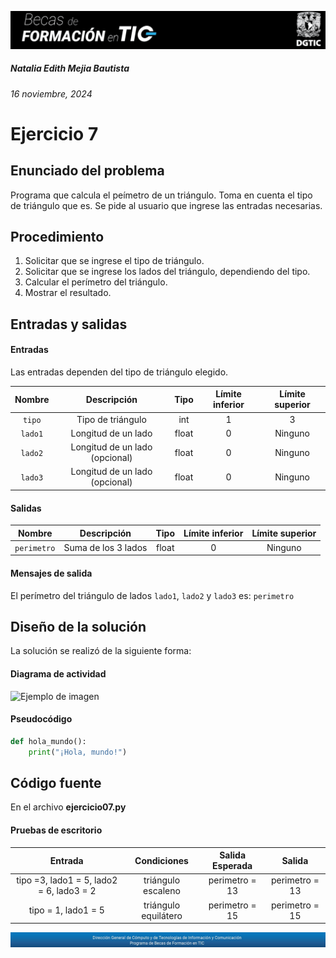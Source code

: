 ![headerDGTIC](/Imagenes/headerDGTIC.png)

##### Natalia Edith Mejia Bautista 
###### 16 noviembre, 2024

# Ejercicio 7

## Enunciado del problema
Programa que calcula el peímetro de un triángulo.
Toma en cuenta el tipo de triángulo que es. Se pide al usuario que ingrese las entradas necesarias.

## Procedimiento 
1. Solicitar que se ingrese el tipo de triángulo.
2. Solicitar que se ingrese los lados del triángulo, dependiendo del tipo.
3. Calcular el perímetro del triángulo.
4. Mostrar el resultado.


## Entradas y salidas
#### Entradas
Las entradas dependen del tipo de triángulo elegido.

| Nombre  | Descripción  | Tipo | Límite inferior | Límite superior |
|:-------------:|:---------------:| :-------------:|:---------:|:---------:|
|`tipo` | Tipo de triángulo | int | 1 | 3 |
| `lado1` |Longitud de un lado | float | 0 | Ninguno |
| `lado2` |Longitud de un lado (opcional) | float | 0 | Ninguno |
| `lado3`| Longitud de un lado (opcional) | float | 0 | Ninguno |

#### Salidas
| Nombre  | Descripción  | Tipo | Límite inferior | Límite superior |
|:-------------:|:---------------:| :-------------:|:---------:|:---------:|
| `perimetro` |Suma de los 3 lados| float | 0 | Ninguno |

#### Mensajes de salida
El perímetro del triángulo de lados `lado1`, `lado2` y `lado3` es: `perimetro`

## Diseño de la solución 
La solución se realizó de la siguiente forma:

#### Diagrama de actividad

![Ejemplo de imagen](https://ejemplo.com/imagen.png)


#### Pseudocódigo
```python
def hola_mundo():
    print("¡Hola, mundo!")
```

## Código fuente
En el archivo **ejercicio07.py**

#### Pruebas de escritorio
| Entrada | Condiciones | Salida Esperada | Salida |
|:-------------:|:---------------:| :-------------:|:---------:|
| tipo =3, lado1 = 5, lado2 = 6, lado3 = 2 | triángulo escaleno | perimetro = 13 | perimetro = 13 |
| tipo = 1, lado1 = 5 | triángulo equilátero | perimetro = 15 | perimetro = 15 |

![footerDGTIC](/Imagenes/footerDGTIC.png)